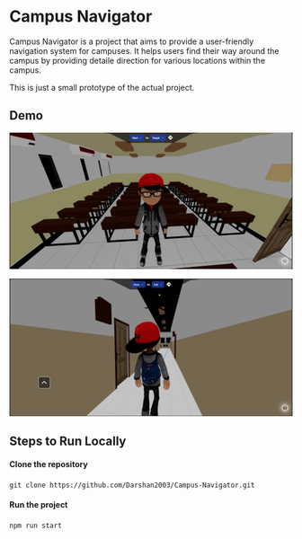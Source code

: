 # Campus Navigator

Campus Navigator is a project that aims to provide a user-friendly navigation system for campuses. It helps users find their way around the campus by providing detaile direction for various locations within the campus.

This is just a small prototype of the actual project.

## Demo

![alt text](image.png)

![alt text](image-1.png)

## Steps to Run Locally

#### Clone the repository
`git clone https://github.com/Darshan2003/Campus-Navigator.git`

#### Run the project
`npm run start`